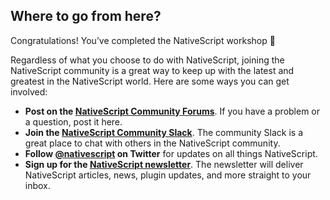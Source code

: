 ## Where to go from here?

Congratulations! You’ve completed the NativeScript workshop 🎉

Regardless of what you choose to do with NativeScript, joining the NativeScript community is a great way to keep up with the latest and greatest in the NativeScript world. Here are some ways you can get involved:

- **Post on the [NativeScript Community Forums](https://discourse.nativescript.org)**. If you have a problem or a question, post it here.
- **Join the [NativeScript Community Slack](http://developer.telerik.com/wp-login.php?action=slack-invitation)**. The community Slack is a great place to chat with others in the NativeScript community.
- **Follow [@nativescript](https://twitter.com/nativescript) on Twitter** for updates on all things NativeScript.
- **Sign up for the [NativeScript newsletter](https://www.nativescript.org/nativescript-newsletter)**. The newsletter will deliver NativeScript articles, news, plugin updates, and more straight to your inbox.
